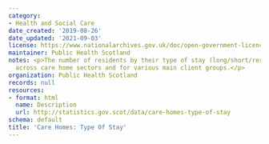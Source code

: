 ```yaml
---
category:
- Health and Social Care
date_created: '2019-08-26'
date_updated: '2021-09-03'
license: https://www.nationalarchives.gov.uk/doc/open-government-licence/version/3/
maintainer: Public Health Scotland
notes: <p>The number of residents by their type of stay (long/short/respite stay)
  across care home sectors and for various main client groups.</p>
organization: Public Health Scotland
records: null
resources:
- format: html
  name: Description
  url: http://statistics.gov.scot/data/care-homes-type-of-stay
schema: default
title: 'Care Homes: Type Of Stay'
---
```

